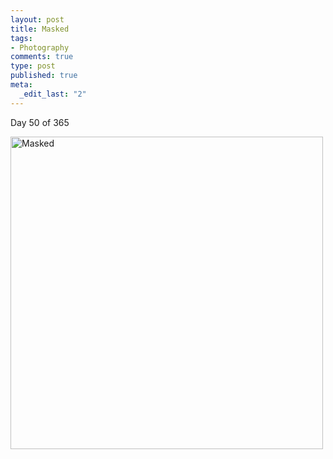 ```yaml
--- 
layout: post
title: Masked
tags: 
- Photography
comments: true
type: post
published: true
meta: 
  _edit_last: "2"
---
```

Day 50 of 365

<a href="http://www.flickr.com/photos/aaronbrethorst/3294061555/" title="Masked by aaronbrethorst, on Flickr"><img src="http://farm4.static.flickr.com/3448/3294061555_7208c425e3.jpg" width="500" height="500" alt="Masked" /></a>
